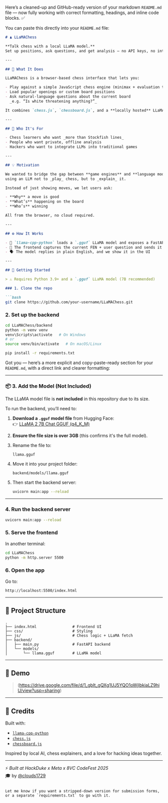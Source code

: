 Here’s a cleaned-up and GitHub-ready version of your markdown `README.md` file — now fully working with correct formatting, headings, and inline code blocks. ✅

You can paste this directly into your `README.md` file:

```markdown
# ♟️ LLaMAChess

**Talk chess with a local LLaMA model.**  
Set up positions, ask questions, and get analysis — no API keys, no internet required.

---

## 🧠 What It Does

LLaMAChess is a browser-based chess interface that lets you:

- Play against a simple JavaScript chess engine (minimax + evaluation tables)
- Load popular openings or custom board positions
- Ask natural-language questions about the current board  
  _e.g. “Is white threatening anything?”_

It combines `chess.js`, `chessboard.js`, and a **locally hosted** LLaMA 2 model served via FastAPI and `llama-cpp-python`.

---

## 👥 Who It's For

- Chess learners who want _more than Stockfish lines_
- People who want private, offline analysis
- Hackers who want to integrate LLMs into traditional games

---

## 💡 Motivation

We wanted to bridge the gap between **game engines** and **language models** —  
using an LLM not to _play_ chess, but to _explain_ it.

Instead of just showing moves, we let users ask:

- **Why** a move is good  
- **What’s** happening on the board  
- **Who’s** winning

All from the browser, no cloud required.

---

## ⚙️ How It Works

- 🧠 `llama-cpp-python` loads a `.gguf` LLaMA model and exposes a FastAPI `/ask` endpoint  
- 🧩 The frontend captures the current FEN + user question and sends it to the backend  
- 🗣️ The model replies in plain English, and we show it in the UI

---

## 🚀 Getting Started

> ⚠️ Requires Python 3.9+ and a `.gguf` LLaMA model (7B recommended)

### 1. Clone the repo

```bash
git clone https://github.com/your-username/LLaMAChess.git
```

### 2. Set up the backend

```bash
cd LLaMAChess/backend
python -m venv venv
venv\Scripts\activate   # On Windows
# or
source venv/bin/activate   # On macOS/Linux

pip install -r requirements.txt
```

Got you — here’s a more explicit and copy-paste-ready section for your `README.md`, with a direct link and clearer formatting:

---

### 📦 3. Add the Model (Not Included)

The LLaMA model file is **not included** in this repository due to its size.

To run the backend, you’ll need to:

1. **Download a `.gguf` model file** from Hugging Face:  
   👉 [LLaMA 2 7B Chat GGUF (q4_K_M)](https://huggingface.co/TheBloke/Llama-2-7B-Chat-GGUF/resolve/main/llama-2-7b-chat.Q4_K_M.gguf)

2. **Ensure the file size is over 3GB** (this confirms it's the full model).

3. Rename the file to:

   ```
   llama.gguf
   ```

4. Move it into your project folder:

   ```
   backend/models/llama.gguf
   ```

5. Then start the backend server:

   ```bash
   uvicorn main:app --reload
   ```

---


### 4. Run the backend server

```bash
uvicorn main:app --reload
```

### 5. Serve the frontend

In another terminal:

```bash
cd LLaMAChess
python -m http.server 5500
```

### 6. Open the app

Go to:

```
http://localhost:5500/index.html
```

---

## 📁 Project Structure

```
.
├── index.html                # Frontend UI
├── css/                      # Styling
├── js/                       # Chess logic + LLaMA fetch
├── backend/
│   ├── main.py               # FastAPI backend
│   └── models/
│       └── llama.gguf        # LLaMA model
```

---

## 🎥 Demo

> (https://drive.google.com/file/d/1_gbIt_gQXg1UJ5YQO1oWjlbkiaLZ9hiU/view?usp=sharing)

---

## 🙏 Credits

Built with:

- [`llama-cpp-python`](https://github.com/abetlen/llama-cpp-python)
- [`chess.js`](https://github.com/jhlywa/chess.js/)
- [`chessboard.js`](https://github.com/oakmac/chessboardjs)

Inspired by local AI, chess explainers, and a love for hacking ideas together.

---

⚡ _Built at HackDuke x Meta x 8VC CodeFest 2025_  
🎓 by [@clouds1729](https://github.com/clouds1729)
```

Let me know if you want a stripped-down version for submission forms, or a separate `requirements.txt` to go with it.
